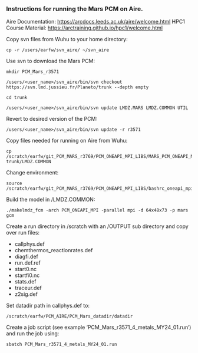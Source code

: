 ### Instructions for running the Mars PCM on Aire.

Aire Documentation: https://arcdocs.leeds.ac.uk/aire/welcome.html
HPC1 Course Material: https://arctraining.github.io/hpc1/welcome.html

Copy svn files from Wuhu to your home directory:
```
cp -r /users/earfw/svn_aire/ ~/svn_aire
```
Use svn to download the Mars PCM:
```
mkdir PCM_Mars_r3571

/users/<user_name>/svn_aire/bin/svn checkout https://svn.lmd.jussieu.fr/Planeto/trunk --depth empty

cd trunk

/users/<user_name>/svn_aire/bin/svn update LMDZ.MARS LMDZ.COMMON UTIL
```
Revert to desired version of the PCM:
```
/users/<user_name>/svn_aire/bin/svn update -r r3571
```

Copy files needed for running on Aire from Wuhu:
```
cp /scratch/earfw/git_PCM_MARS_r3769/PCM_ONEAPI_MPI_LIBS/MARS_PCM_ONEAPI_MPI.sh trunk/LMDZ.COMMON
```

Change environment:
```
source /scratch/earfw/git_PCM_MARS_r3769/PCM_ONEAPI_MPI_LIBS/bashrc_oneapi_mpi_pcm
```

Build the model in /LMDZ.COMMON:
```
./makelmdz_fcm -arch PCM_ONEAPI_MPI -parallel mpi -d 64x48x73 -p mars gcm
```

Create a run directory in /scratch with an /OUTPUT sub directory and copy over run files:
- callphys.def
- chemthermos_reactionrates.def
- diagfi.def
- run.def.ref
- start0.nc
- startfi0.nc
- stats.def
- traceur.def
- z2sig.def

Set datadir path in callphys.def to:
```
/scratch/earfw/PCM_AIRE/PCM_Mars_datadir/datadir
```
Create a job script (see example ‘PCM_Mars_r3571_4_metals_MY24_01.run’) and run the job using:

```
sbatch PCM_Mars_r3571_4_metals_MY24_01.run
```
